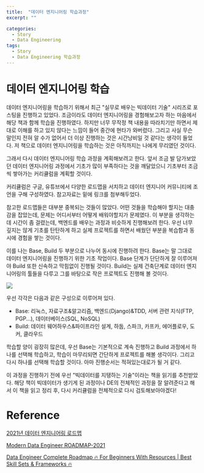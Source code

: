 ```yaml
---
title:  "데이터 엔지니어링 학습과정"
excerpt: ""

categories:
  - Story
  - Data Engineering
tags:
  - Story
  - Data Engineering 학습과정
---
```


# 데이터 엔지니어링 학습

데이터 엔지니어링을 학습하기 위해서 최근 "실무로 배우는 빅데이터 기술" 시리즈로 포스팅을 진행하고 있었다. 조금이라도 데이터 엔지니어링을 경험해보고자 하는 마음에서 해당 책과 함께 학습을 진행하였다. 하지만 너무 무작정 책 내용을 따라치기만 하면서 제대로 이해를 하고 있지 않다는 느낌이 들어 중간에 현타가 와버렸다. 그리고 사실 무슨 말인지 전혀 알 수가 없어서 더 이상 진행하는 것은 시간낭비일 것 같다는 생각이 들었다. 저 책으로 데이터 엔지니어링을 학습하는 것은 아직까지는 나에게 무리였던 것이다.

그래서 다시 데이터 엔지니어링 학습 과정을 계획해보려고 한다. 앞서 조금 발 담가보았던 데이터 엔지니어링 과정에서 기초가 많이 부족하다는 것을 깨달았으니 기초부터 조금씩 쌓아가는 커리큘럼을 계획할 것이다.

커리큘럼은 구글, 유튜브에서 다양한 로드맵을 서치하고 데이터 엔지니어 커뮤니티에 조언을 구해 구성하였다. 참고자료는 밑에 링크를 첨부해두었다.

참고한 로드맵들은 대부분 중복되는 것들이 많았다. 어떤 것들을 학습해야 할지는 대충 감을 잡았는데, 문제는 어디서부터 어떻게 배워야할지가 문제였다. 이 부분을 생각하는데 시간이 좀 걸렸는데, 백엔드를 배우는 과정과 비슷하게 진행해보려 한다. 우선 너무 깊지는 않게 기초를 탄탄하게 하고 실제 프로젝트를 하면서 배웠던 부분을 복습함과 동시에 경험을 쌓는 것이다.

이를 나는 Base, Build 두 부분으로 나누어 동시에 진행하려 한다. Base는 말 그대로 데이터 엔지니어링을 진행하기 위한 기초 작업이다. Base 단계가 단단하게 잘 이루어져야 Build 또한 신속하고 막힘없이 진행될 것이다. Build는 실제 건축단계로 데이터 엔지니어링의 툴들을 다루고 그를 바탕으로 작은 프로젝트도 진행해 볼 것이다. 

<img src="https://drive.google.com/uc?export=view&id=1kvkp106cGLcjpAjiEgaN1Au3v5qEYML6">

우선 각각은 다음과 같은 구성으로 이루어져 있다.

- Base: 리눅스, 자료구조&알고리즘, 백엔드(Django)&TDD, 서버 관련 지식(FTP, PGP...), 데이터베이스(SQL, NoSQL)
- Build: 데이터 웨어하우스&파이프라인 설계, 하둡, 스파크, 카프카, 에어플로우, 도커, 클라우드

학습할 양이 굉장히 많은데, 우선 Base는 기본적으로 계속 진행하고 Build 과정에서 하나를 선택해 학습하고, 학습이 마무리되면 간단하게 프로젝트를 해볼 생각이다. 그리고 다시 하나를 선택해 학습할 것이다. 아마 진행순서는 적혀있는대로가 될 거 같다. 

이 과정을 진행하기 전에 우선 "빅데이터를 지탱하는 기술"이라는 책을 읽기를 추천받았다. 해당 책이 빅데이터가 생기게 된 과정이나 DE의 전체적인 과정을 잘 알려준다고 해서 이 책을 읽고 정리 후, 다시 커리큘럼을 전체적으로 다시 검토해보아야겠다!

# Reference

<a href="https://ichi.pro/ko/2021nyeon-deiteo-enjinieoling-lodeumaeb-258142727243329">2021년 데이터 엔지니어링 로드맵</a>

<a href="https://github.com/datastacktv/data-engineer-roadmap">
Modern Data Engineer ROADMAP-2021</a>

<a href="https://www.youtube.com/watch?v=JXx6iN7MKw8">Data Engineer Complete Roadmap 🔥 For Beginners With Resources | Best Skill Sets & Frameworks 🔥</a>